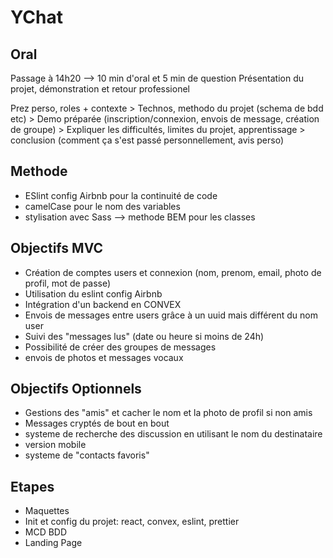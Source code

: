 # YChat

## Oral 
Passage à 14h20 --> 10 min d'oral et 5 min de question
Présentation du projet, démonstration et retour professionel 

Prez perso, roles + contexte > Technos, methodo du projet (schema de bdd etc) > Demo préparée (inscription/connexion, envois de message, création de groupe) > Expliquer les difficultés, limites du projet, apprentissage > conclusion (comment ça s'est passé personnellement, avis perso)

## Methode
- ESlint config Airbnb pour la continuité de code
- camelCase pour le nom des variables
- stylisation avec Sass --> methode BEM pour les classes

## Objectifs MVC
- Création de comptes users et connexion (nom, prenom, email, photo de profil, mot de passe)
- Utilisation du eslint config Airbnb
- Intégration d'un backend en CONVEX
- Envois de messages entre users grâce à un uuid mais différent du nom user
- Suivi des "messages lus" (date ou heure si moins de 24h)
- Possibilité de créer des groupes de messages
- envois de photos et messages vocaux

## Objectifs Optionnels 

- Gestions des "amis" et cacher le nom et la photo de profil si non amis 
- Messages cryptés de bout en bout
- systeme de recherche des discussion en utilisant le nom du destinataire 
- version mobile
- systeme de "contacts favoris"

## Etapes 
- Maquettes
- Init et config du projet: react, convex, eslint, prettier
- MCD BDD
- Landing Page